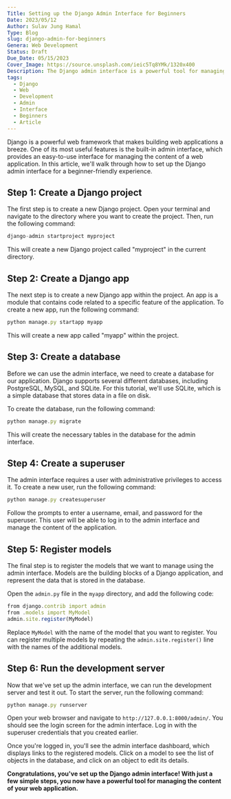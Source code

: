 ```yaml
---
Title: Setting up the Django Admin Interface for Beginners
Date: 2023/05/12
Author: Sulav Jung Hamal
Type: Blog
slug: django-admin-for-beginners
Genera: Web Development
Status: Draft
Due_Date: 05/15/2023
Cover_Image: https://source.unsplash.com/ieic5Tq8YMk/1320x400
Description: The Django admin interface is a powerful tool for managing your application's data. In this article, we'll go through the steps to set up the Django admin interface for beginners, including creating a superuser, registering models, customizing the admin site, and more.
tags:
  - Django
  - Web
  - Development
  - Admin
  - Interface
  - Beginners
  - Article
---
```


Django is a powerful web framework that makes building web applications a breeze. One of its most useful features is the built-in admin interface, which provides an easy-to-use interface for managing the content of a web application. In this article, we'll walk through how to set up the Django admin interface for a beginner-friendly experience.

## Step 1: Create a Django project
The first step is to create a new Django project. Open your terminal and navigate to the directory where you want to create the project. Then, run the following command:
```python
django-admin startproject myproject
```
This will create a new Django project called "myproject" in the current directory.

## Step 2: Create a Django app
The next step is to create a new Django app within the project. An app is a module that contains code related to a specific feature of the application. To create a new app, run the following command:
```js
python manage.py startapp myapp
```

This will create a new app called "myapp" within the project.

## Step 3: Create a database 
Before we can use the admin interface, we need to create a database for our application. Django supports several different databases, including PostgreSQL, MySQL, and SQLite. For this tutorial, we'll use SQLite, which is a simple database that stores data in a file on disk.

To create the database, run the following command:
```js
python manage.py migrate
```

This will create the necessary tables in the database for the admin interface.

## Step 4: Create a superuser
The admin interface requires a user with administrative privileges to access it. To create a new user, run the following command:
```js
python manage.py createsuperuser
```

Follow the prompts to enter a username, email, and password for the superuser. This user will be able to log in to the admin interface and manage the content of the application.

## Step 5: Register models 
The final step is to register the models that we want to manage using the admin interface. Models are the building blocks of a Django application, and represent the data that is stored in the database.

Open the `admin.py` file in the `myapp` directory, and add the following code:
```js
from django.contrib import admin 
from .models import MyModel 
admin.site.register(MyModel)
```

Replace `MyModel` with the name of the model that you want to register. You can register multiple models by repeating the `admin.site.register()` line with the names of the additional models.

## Step 6: Run the development server 
Now that we've set up the admin interface, we can run the development server and test it out. To start the server, run the following command:

```js 
python manage.py runserver
```

Open your web browser and navigate to `http://127.0.0.1:8000/admin/`. You should see the login screen for the admin interface. Log in with the superuser credentials that you created earlier.

Once you're logged in, you'll see the admin interface dashboard, which displays links to the registered models. Click on a model to see the list of objects in the database, and click on an object to edit its details.

**Congratulations, you've set up the Django admin interface! With just a few simple steps, you now have a powerful tool for managing the content of your web application.**